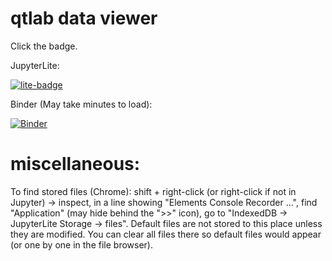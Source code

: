 # qtlab data viewer

Click the badge.

JupyterLite:

[![lite-badge](https://jupyterlite.rtfd.io/en/latest/_static/badge.svg)](https://cover-me.github.io/qtview/lab?path=Interactive%20plot%20demo.ipynb)

Binder (May take minutes to load):

[![Binder](https://mybinder.org/badge_logo.svg)](https://mybinder.org/v2/gh/cover-me/qtview/main?labpath=content%2FInteractive%20plot%20demo.ipynb)


# miscellaneous:

To find stored files (Chrome): shift + right-click (or right-click if not in Jupyter) -> inspect, in a line showing "Elements Console Recorder ...", find "Application" (may hide behind the ">>" icon), go to "IndexedDB -> JupyterLite Storage -> files". Default files are not stored to this place unless they are modified. You can clear all files there so default files would appear (or one by one in the file browser).
